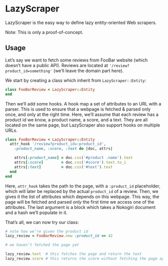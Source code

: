 # LazyScraper

LazyScraper is the easy way to define lazy entity-oriented Web scrapers.

Note: This is only a proof-of-concept.

## Usage

Let’s say we want to fetch some reviews from FooBar website (which doesn’t have
a public API). Reviews are located at `'/review?product_id=something'` (we’ll
leave the domain part here).

We start by creating a class which inherit from `LazyScraper::Entity`:

```rb
class FooBarReview < LazyScraper::Entity
end
```

Then we’ll add some hooks. A hook map a set of attributes to an URL with a
parser.  This is used to ensure that a webpage is fetched & parsed only once,
and only at the right time. Here, we’ll assume that each review has a product id
we know, a product name, a score, and a text. They are all located on the
same page, but LazyScraper also support hooks on multiple URLs.

```rb
class FooBarReview < LazyScraper::Entity
  attr_hook '/review?product_id=:product_id',
    :product_name, :score, :text do |doc, attrs|

    attrs[:product_name] = doc.css('#product .name').text
    attrs[:score]        = doc.css('#score').text.to_i
    attrs[:text]         = doc.css('#text').text
  end
end
```

Here, `attr_hook` takes the path to the page, with a `:product_id` placeholder,
which will later be replaced by the actual `product_id` of a review. Then, we
gives it the list of attributes which depends on this webpage. This way, the
page will be fetched and parsed *only* the first time we access one of the
attributes. The last argument is a block which takes a Nokogiri document and a
hash we’ll populate in it.

That’s all, we can now try our class:

```rb
# note how we’re given the product id
lazy_review = FooBarReview.new :product_id => 42

# we haven’t fetched the page yet

lazy_review.text  # this fetches the page and return the text
lazy_review.score # this returns the score without fetching the page again
```

